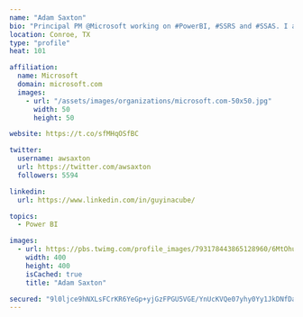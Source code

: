 ```yaml
---
name: "Adam Saxton"
bio: "Principal PM @Microsoft working on #PowerBI, #SSRS and #SSAS. I also go by @GuyInACube"
location: Conroe, TX
type: "profile"
heat: 101

affiliation:
  name: Microsoft
  domain: microsoft.com
  images:
    - url: "/assets/images/organizations/microsoft.com-50x50.jpg"
      width: 50
      height: 50

website: https://t.co/sfMHqOSfBC

twitter:
  username: awsaxton
  url: https://twitter.com/awsaxton
  followers: 5594

linkedin:
  url: https://www.linkedin.com/in/guyinacube/

topics:
  - Power BI

images:
  - url: https://pbs.twimg.com/profile_images/793178443865128960/6MtOhub__400x400.jpg
    width: 400
    height: 400
    isCached: true
    title: "Adam Saxton"

secured: "9l0ljce9hNXLsFCrKR6YeGp+yjGzFPGU5VGE/YnUcKVQe07yhy0Yy1JkDNfDaLE6ksgdfXQNdnDwJwoEJJTY/+usVp2pRsX//4waXajOV1pNFURBD2CxvuYE3y5bV+q9iThhwCwmvpZmM8DkTcHLdVuNtY9PiY4HL+dd2NWnwVX9Mr8DGKMzI5daMJ2j9C9Po/KY6M9QGo7KVUeU3V+HZ4MBRk/0sX0Po5QrWkprull9hh9bV30Qg2Qi33ZkOZ0QeL8+3ZdKcps3qVNUycuOrDW9N/JCxR++89I8p3+awo8ryIQgkumE+h/cGONeihj7VqnGGzjJugCSw7KZxklrrEf1zMarduba330AHg1/vCSEW7eBrzVGuweJ16sgTw7B28uT9cBXs6xhAcjW3EJsTfMxzQiZKlojXGYfyIUeFyQ=;ZL3OjHUQCHbdGlpSgeJx2w=="
---
```


